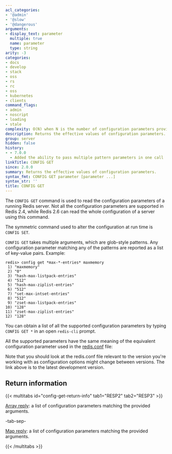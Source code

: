 ```yaml
---
acl_categories:
- '@admin'
- '@slow'
- '@dangerous'
arguments:
- display_text: parameter
  multiple: true
  name: parameter
  type: string
arity: -3
categories:
- docs
- develop
- stack
- oss
- rs
- rc
- oss
- kubernetes
- clients
command_flags:
- admin
- noscript
- loading
- stale
complexity: O(N) when N is the number of configuration parameters provided
description: Returns the effective values of configuration parameters.
group: server
hidden: false
history:
- - 7.0.0
  - Added the ability to pass multiple pattern parameters in one call
linkTitle: CONFIG GET
since: 2.0.0
summary: Returns the effective values of configuration parameters.
syntax_fmt: CONFIG GET parameter [parameter ...]
syntax_str: ''
title: CONFIG GET
---
```

The `CONFIG GET` command is used to read the configuration parameters of a
running Redis server.
Not all the configuration parameters are supported in Redis 2.4, while Redis 2.6
can read the whole configuration of a server using this command.

The symmetric command used to alter the configuration at run time is `CONFIG
SET`.

`CONFIG GET` takes multiple arguments, which are glob-style patterns.
Any configuration parameter matching any of the patterns are reported as a list
of key-value pairs.
Example:

```
redis> config get *max-*-entries* maxmemory
 1) "maxmemory"
 2) "0"
 3) "hash-max-listpack-entries"
 4) "512"
 5) "hash-max-ziplist-entries"
 6) "512"
 7) "set-max-intset-entries"
 8) "512"
 9) "zset-max-listpack-entries"
10) "128"
11) "zset-max-ziplist-entries"
12) "128"
```

You can obtain a list of all the supported configuration parameters by typing
`CONFIG GET *` in an open `redis-cli` prompt.

All the supported parameters have the same meaning of the equivalent
configuration parameter used in the [redis.conf][hgcarr22rc] file:

[hgcarr22rc]: http://github.com/redis/redis/raw/unstable/redis.conf

Note that you should look at the redis.conf file relevant to the version you're
working with as configuration options might change between versions. The link
above is to the latest development version.

## Return information

{{< multitabs id="config-get-return-info" 
    tab1="RESP2" 
    tab2="RESP3" >}}

[Array reply](../../develop/reference/protocol-spec#arrays): a list of configuration parameters matching the provided arguments.

-tab-sep-

[Map reply](../../develop/reference/protocol-spec#maps): a list of configuration parameters matching the provided arguments.

{{< /multitabs >}}
